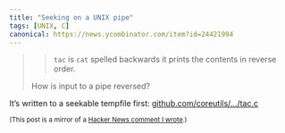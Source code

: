```yaml
---
title: "Seeking on a UNIX pipe"
tags: [UNIX, C]
canonical: https://news.ycombinator.com/item?id=24421994
---
```

>> `tac` is `cat` spelled backwards it prints the contents in reverse order.
>
> How is input to a pipe reversed?

It’s written to a seekable tempfile first: [github.com/coreutils/.../tac.c](https://github.com/coreutils/coreutils/blob/6a3d2883fed853ee01079477020091068074e12d/src/tac.c#L542-L556)

<small>(This post is a mirror of a [Hacker News comment I wrote](https://news.ycombinator.com/item?id=24421994).)</small>
